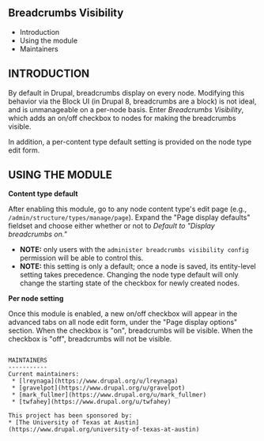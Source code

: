 Breadcrumbs Visibility
---------------------

 * Introduction
 * Using the module
 * Maintainers

INTRODUCTION
------------
By default in Drupal, breadcrumbs display on every node. Modifying this behavior via the Block UI (in Drupal 8, breadcrumbs are a block) is not ideal, and is unmanageable on a per-node basis. Enter *Breadcrumbs Visibility*, which adds an on/off checkbox to nodes for making the breadcrumbs visible. 

In addition, a per-content type default setting is provided on the node type edit form.

USING THE MODULE
-----------------------------------
**Content type default**

After enabling this module, go to any node content type's edit page
(e.g., `/admin/structure/types/manage/page`). Expand the "Page display defaults" fieldset and choose either whether or not to *Default to "Display breadcrumbs on."*
* **NOTE:** only users with the `administer breadcrumbs visibility config` permission will be able to control this.
* **NOTE:** this setting is only a default; once a node is saved, its entity-level setting takes precedence. Changing the node type default will only change the starting state of the checkbox for newly created nodes.

**Per node setting**

Once this module is enabled, a new on/off checkbox will appear in the advanced tabs on all node edit form, under the "Page display options" section. When the checkbox is "on", breadcrumbs will be visible. When the checkbox is "off", breadcrumbs will not be visible.

```

MAINTAINERS
-----------
Current maintainers:
 * [lreynaga](https://www.drupal.org/u/lreynaga)
 * [gravelpot](https://www.drupal.org/u/gravelpot)
 * [mark_fullmer](https://www.drupal.org/u/mark_fullmer)
 * [twfahey](https://www.drupal.org/u/twfahey)

This project has been sponsored by:
* [The University of Texas at Austin](https://www.drupal.org/university-of-texas-at-austin)